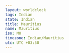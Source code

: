 ```yaml
---
layout: worldclock
tags: Indian
state: Indian
title: Mauritius
name: Mauritius
iso: MU
timezone: Indian/Mauritius
utc: UTC +03:50
---
```


